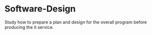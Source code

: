# Software-Design
Study how to prepare a plan and design for the overall program before producing the it service.
